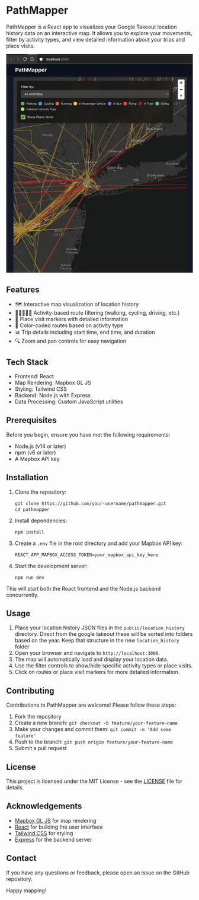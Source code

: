 # PathMapper

PathMapper is a React app to visualizes your Google Takeout location history data on an interactive map. It allows you to explore your movements, filter by activity types, and view detailed information about your trips and place visits.

![screenshot.png](screenshot.png)

## Features

- 🗺️ Interactive map visualization of location history
- 🚶‍♂️🚴‍♀️🚗 Activity-based route filtering (walking, cycling, driving, etc.)
- 📍 Place visit markers with detailed information
- 🎨 Color-coded routes based on activity type
- 📊 Trip details including start time, end time, and duration
- 🔍 Zoom and pan controls for easy navigation

## Tech Stack

- Frontend: React
- Map Rendering: Mapbox GL JS
- Styling: Tailwind CSS
- Backend: Node.js with Express
- Data Processing: Custom JavaScript utilities

## Prerequisites

Before you begin, ensure you have met the following requirements:

- Node.js (v14 or later)
- npm (v6 or later)
- A Mapbox API key

## Installation

1. Clone the repository:
   ```
   git clone https://github.com/your-username/pathmapper.git
   cd pathmapper
   ```

2. Install dependencies:
   ```
   npm install
   ```

3. Create a `.env` file in the root directory and add your Mapbox API key:
   ```
   REACT_APP_MAPBOX_ACCESS_TOKEN=your_mapbox_api_key_here
   ```

4. Start the development server:
   ```
   npm run dev
   ```

This will start both the React frontend and the Node.js backend concurrently.

## Usage

1. Place your location history JSON files in the `public/location_history` directory. Direct from the google takeout these will be sorted into folders based on the year. Keep that structure in the new `location_history` folder
2. Open your browser and navigate to `http://localhost:3000`.
3. The map will automatically load and display your location data.
4. Use the filter controls to show/hide specific activity types or place visits.
5. Click on routes or place visit markers for more detailed information.

## Contributing

Contributions to PathMapper are welcome! Please follow these steps:

1. Fork the repository
2. Create a new branch: `git checkout -b feature/your-feature-name`
3. Make your changes and commit them: `git commit -m 'Add some feature'`
4. Push to the branch: `git push origin feature/your-feature-name`
5. Submit a pull request

## License

This project is licensed under the MIT License - see the [LICENSE](LICENSE) file for details.

## Acknowledgements

- [Mapbox GL JS](https://docs.mapbox.com/mapbox-gl-js/) for map rendering
- [React](https://reactjs.org/) for building the user interface
- [Tailwind CSS](https://tailwindcss.com/) for styling
- [Express](https://expressjs.com/) for the backend server

## Contact

If you have any questions or feedback, please open an issue on the GitHub repository.

Happy mapping!
